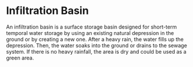 # Infiltration Basin
An infiltration basin is a surface storage basin designed for short-term temporal water storage by using an existing natural depression in the ground or by creating a new one. After a heavy rain, the water fills up the depression. Then, the water soaks into the ground or drains to the sewage system. If there is no heavy rainfall, the area is dry and could be used as a green area.
